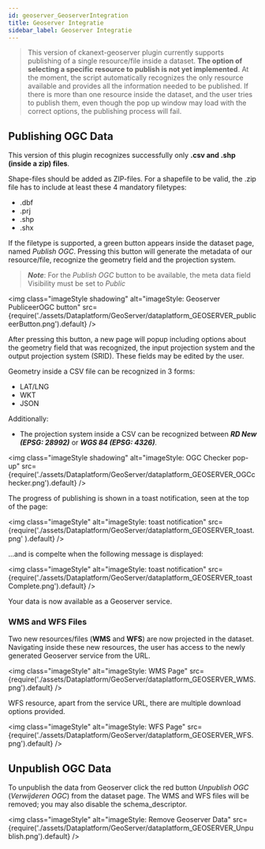 ```yaml
---
id: geoserver_GeoserverIntegration
title: Geoserver Integratie
sidebar_label: Geoserver Integratie
---
```

>This version of ckanext-geoserver plugin currently supports publishing of a single resource/file inside a dataset. **The option of selecting a specific resource to publish is not yet implemented**. At the moment, the script automatically recognizes the only resource available and provides all the information needed to be published. If there is more than one resource inside the dataset, and the user tries to publish them, even though the pop up window may load with the correct options, the publishing process will fail.


## Publishing OGC Data

This version of this plugin recognizes successfully only **.csv and .shp (inside a zip) files**. 

Shape-files should be added as ZIP-files. For a shapefile to be valid, the .zip file has to include at least these 4 mandatory filetypes:

*   .dbf
*   .prj 		
*   .shp 	
*   .shx

If the filetype is supported, a green button appears inside the dataset page, named *Publish OGC*. Pressing this button will generate the metadata of our resource/file, recognize the geometry field and the projection system.

> ***Note***: For the *Publish OGC* button to be available, the meta data field Visibility must be set to *Public*

<img class="imageStyle shadowing" alt="imageStyle: Geoserver PubliceerOGC button" src={require('./assets/Dataplatform/GeoServer/dataplatform_GEOSERVER_publiceerButton.png').default} />

After pressing this button, a new page will popup including options about the geometry field that was recognized, the input projection system and the output projection system (SRID). These fields may be edited by the user. 

Geometry inside a CSV file can be recognized in 3 forms: 
* LAT/LNG
* WKT
* JSON

Additionally:
* The projection system inside a CSV can be recognized between ***RD New (EPSG: 28992)*** or ***WGS 84 (EPSG: 4326)***.

<img class="imageStyle shadowing" alt="imageStyle: OGC Checker pop-up" src={require('./assets/Dataplatform/GeoServer/dataplatform_GEOSERVER_OGCchecker.png').default} />

The progress of publishing is shown in a toast notification, seen at the top of the page:

<img class="imageStyle" alt="imageStyle: toast notification" src={require('./assets/Dataplatform/GeoServer/dataplatform_GEOSERVER_toast.png' ).default} />

...and is compelte when the following message is displayed:

<img class="imageStyle" alt="imageStyle: toast notification" src={require('./assets/Dataplatform/GeoServer/dataplatform_GEOSERVER_toastComplete.png').default} />

Your data is now available as a Geoserver service.

### WMS and WFS Files
Two new resources/files (**WMS** and **WFS**) are now projected in the dataset. Navigating inside these new resources, the user has access to the newly generated Geoserver service from the URL.

<img class="imageStyle" alt="imageStyle: WMS Page" src={require('./assets/Dataplatform/GeoServer/dataplatform_GEOSERVER_WMS.png').default} />

WFS resource, apart from the service URL, there are multiple download options provided.

<img class="imageStyle" alt="imageStyle: WFS Page" src={require('./assets/Dataplatform/GeoServer/dataplatform_GEOSERVER_WFS.png').default} />

## Unpublish OGC Data
To unpublish the data from Geoserver click the red button *Unpublish OGC* (*Verwijderen OGC*) from the dataset page. The WMS and WFS files will be removed; you may also disable the schema_descriptor.

<img class="imageStyle" alt="imageStyle: Remove Geoserver Data" src={require('./assets/Dataplatform/GeoServer/dataplatform_GEOSERVER_Unpublish.png').default} />

